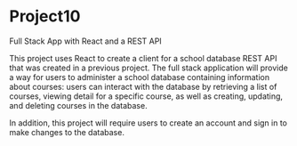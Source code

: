 # Project10
Full Stack App with React and a REST API

This project uses React to create a client for a school database REST API that was created in a previous project. The full stack application will provide a way for users to administer a school database containing information about courses: users can interact with the database by retrieving a list of courses, viewing detail for a specific course, as well as creating, updating, and deleting courses in the database.

In addition, this project will require users to create an account and sign in to make changes to the database. 
